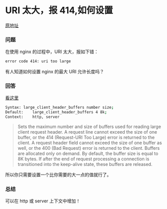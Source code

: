 URI 太大，报 414,如何设置
====================

[原地址](https://stackoverflow.com/questions/1067334/how-to-set-the-allowed-url-length-for-a-nginx-request-error-code-414-uri-too)

### 问题

在使用 nginx 的过程中，URI 太大，报如下错：

```bash
error code 414: uri too large
```

有人知道如何设置 nginx 的最大 URI 允许长度吗？

### 回答

[看这里](http://nginx.org/en/docs/http/ngx_http_core_module.html#large_client_header_buffers)

```bash
Syntax:	large_client_header_buffers number size;
Default:	large_client_header_buffers 4 8k;
Context:	http, server
```

> Sets the maximum number and size of buffers used for reading large client request header. A request line cannot exceed the size of one buffer, or the 414 (Request-URI Too Large) error is returned to the client. A request header field cannot exceed the size of one buffer as well, or the 400 (Bad Request) error is returned to the client. Buffers are allocated only on demand. By default, the buffer size is equal to 8K bytes. If after the end of request processing a connection is transitioned into the keep-alive state, these buffers are released.

所以你只需要设置一个比你需要的大一点的值就行了。

### 总结

可以在 http 或 server 上下文中增加！